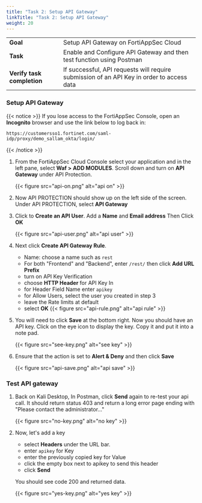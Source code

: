 ```yaml
---
title: "Task 2: Setup API Gateway"
linkTitle: "Task 2: Setup API Gateway"
weight: 20
---
```


|                            |    |  
|----------------------------| ----
| **Goal**                   | Setup API Gateway on FortiAppSec Cloud
| **Task**                   | Enable and Configure API Gateway and then test function using Postman
| **Verify task completion** | If successful, API requests will require submission of an API Key in order to access data

### Setup API Gateway
{{< notice >}}
If you lose access to the FortiAppSec Console, open an <strong>Incognito</strong> browser and use the link below to log back in:

<pre><code>https://customersso1.fortinet.com/saml-idp/proxy/demo_sallam_okta/login/</code></pre>
{{< /notice >}}

1.  From the FortiAppSec Cloud Console select your application and in the left pane, select **Waf >** **ADD MODULES**.  Scroll down and turn on **API Gateway** under API Protection.

    {{< figure src="api-on.png" alt="api on" >}}

2.  Now API PROTECTION should show up on the left side of the screen. Under API PROTECTION, select **API Gateway**

3. Click to **Create an API User**. Add a **Name** and **Email address** Then Click **OK**

    {{< figure src="api-user.png" alt="api user" >}}

4.  Next click **Create API Gateway Rule**.  

    - Name: choose a name such as ```rest```
    - For both "Frontend" and "Backend", enter ```/rest/``` then click **Add URL Prefix**
    - turn on API Key Verification
    - choose **HTTP Header** for API Key In
    - for Header Field Name enter ```apikey```
    - for Allow Users, select the user you created in step 3
    - leave the Rate limits at default
    - select **OK**
    {{< figure src="api-rule.png" alt="api rule" >}}

5. You will need to click **Save** at the bottom right.  Now you should have an API key. Click on the eye icon to display the key.  Copy it and put it into a note pad.

    {{< figure src="see-key.png" alt="see key" >}}

6. Ensure that the action is set to **Alert & Deny** and then click **Save**

    {{< figure src="api-save.png" alt="api save" >}}
    


### Test API gateway

1.  Back on Kali Desktop, In Postman, click **Send** again to re-test your api call.  It should return status 403 and return a long error page ending with "Please contact the administrator..."

    {{< figure src="no-key.png" alt="no key" >}}

2. Now, let's add a key

   - select **Headers** under the URL bar.
   - enter ```apikey``` for Key
   - enter the previously copied key for Value
   - click the empty box next to apikey to send this header
   - click **Send**

    You should see code 200 and returned data.

    {{< figure src="yes-key.png" alt="yes key" >}}